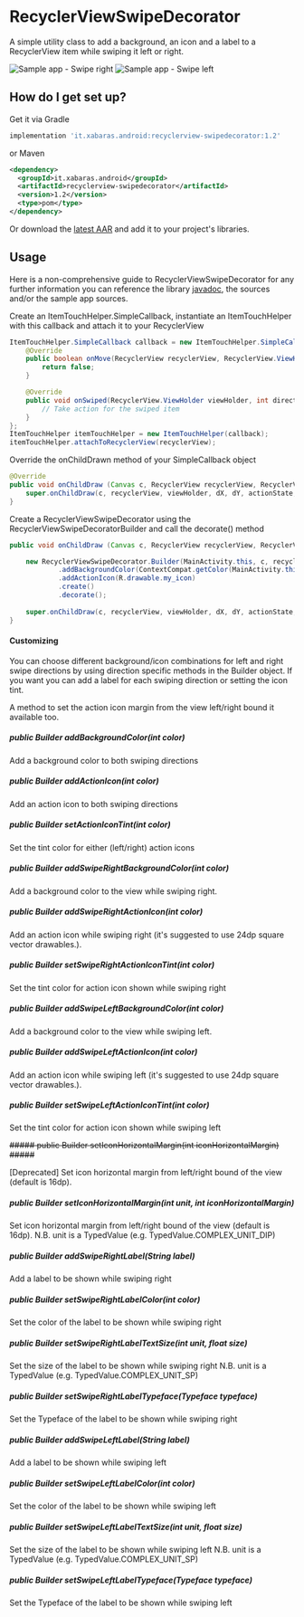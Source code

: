 # RecyclerViewSwipeDecorator #
A simple utility class to add a background, an icon and a label to a RecyclerView item while swiping it left or right.

![Sample app - Swipe right](https://xabaras.github.io/RecyclerViewSwipeDecorator/img/screen01.png)
![Sample app - Swipe left](https://xabaras.github.io/RecyclerViewSwipeDecorator/img/screen02.png)

## How do I get set up? ##
Get it via Gradle
```groovy
implementation 'it.xabaras.android:recyclerview-swipedecorator:1.2'
```
or Maven
```xml
<dependency>
  <groupId>it.xabaras.android</groupId>
  <artifactId>recyclerview-swipedecorator</artifactId>
  <version>1.2</version>
  <type>pom</type>
</dependency>
```

Or download the [latest AAR](https://bintray.com/xabaras/maven/RecyclerViewSwipeDecorator/_latestVersion) and add it to your project's libraries.

## Usage ##
Here is a non-comprehensive guide to RecyclerViewSwipeDecorator for any further information you can reference the library [javadoc](https://xabaras.github.io/RecyclerViewSwipeDecorator/javadoc/), the sources and/or the sample app sources.

Create an ItemTouchHelper.SimpleCallback, instantiate an ItemTouchHelper with this callback and attach it to your RecyclerView
```java
ItemTouchHelper.SimpleCallback callback = new ItemTouchHelper.SimpleCallback(0, ItemTouchHelper.RIGHT | ItemTouchHelper.LEFT) {
    @Override
    public boolean onMove(RecyclerView recyclerView, RecyclerView.ViewHolder viewHolder, RecyclerView.ViewHolder target) {
        return false;
    }

    @Override
    public void onSwiped(RecyclerView.ViewHolder viewHolder, int direction) {
        // Take action for the swiped item
    }
};
ItemTouchHelper itemTouchHelper = new ItemTouchHelper(callback);
itemTouchHelper.attachToRecyclerView(recyclerView);
```

Override the onChildDrawn method of your SimpleCallback object
```java
@Override
public void onChildDraw (Canvas c, RecyclerView recyclerView, RecyclerView.ViewHolder viewHolder,float dX, float dY,int actionState, boolean isCurrentlyActive){
    super.onChildDraw(c, recyclerView, viewHolder, dX, dY, actionState, isCurrentlyActive);
}
```

Create a RecyclerViewSwipeDecorator using the RecyclerViewSwipeDecoratorBuilder and call the decorate() method
```java
public void onChildDraw (Canvas c, RecyclerView recyclerView, RecyclerView.ViewHolder viewHolder,float dX, float dY,int actionState, boolean isCurrentlyActive){

    new RecyclerViewSwipeDecorator.Builder(MainActivity.this, c, recyclerView, viewHolder, dX, dY, actionState, isCurrentlyActive)
            .addBackgroundColor(ContextCompat.getColor(MainActivity.this, R.color.my_background))
            .addActionIcon(R.drawable.my_icon)
            .create()
            .decorate();
            
    super.onChildDraw(c, recyclerView, viewHolder, dX, dY, actionState, isCurrentlyActive);
}
```

#### Customizing ####
You can choose different background/icon combinations for left and right swipe directions by using direction specific methods in the Builder object.
If you want you can add a label for each swiping direction or setting the icon tint.

A method to set the action icon margin from the view left/right bound it available too.

##### public Builder addBackgroundColor(int color) #####
Add a background color to both swiping directions

##### public Builder addActionIcon(int color) #####
Add an action icon to both swiping directions

##### public Builder setActionIconTint(int color) #####
Set the tint color for either (left/right) action icons

##### public Builder addSwipeRightBackgroundColor(int color) #####
Add a background color to the view while swiping right.

##### public Builder addSwipeRightActionIcon(int color) #####
Add an action icon while swiping right (it's suggested to use 24dp square vector drawables.).

##### public Builder setSwipeRightActionIconTint(int color) #####
Set the tint color for action icon shown while swiping right

##### public Builder addSwipeLeftBackgroundColor(int color) #####
Add a background color to the view while swiping left.

##### public Builder addSwipeLeftActionIcon(int color) #####
Add an action icon while swiping left (it's suggested to use 24dp square vector drawables.).

##### public Builder setSwipeLeftActionIconTint(int color) #####
Set the tint color for action icon shown while swiping left

~~##### public Builder setIconHorizontalMargin(int iconHorizontalMargin) #####~~

[Deprecated] Set icon horizontal margin from left/right bound of the view (default is 16dp).

##### public Builder setIconHorizontalMargin(int unit, int iconHorizontalMargin) #####
Set icon horizontal margin from left/right bound of the view (default is 16dp).
N.B. unit is a TypedValue (e.g. TypedValue.COMPLEX_UNIT_DIP)

##### public Builder addSwipeRightLabel(String label) #####
Add a label to be shown while swiping right

##### public Builder setSwipeRightLabelColor(int color) #####
Set the color of the label to be shown while swiping right

##### public Builder setSwipeRightLabelTextSize(int unit, float size) #####
Set the size of the label to be shown while swiping right
N.B. unit is a TypedValue (e.g. TypedValue.COMPLEX_UNIT_SP)

##### public Builder setSwipeRightLabelTypeface(Typeface typeface) #####
Set the Typeface of the label to be shown while swiping right


##### public Builder addSwipeLeftLabel(String label) #####
Add a label to be shown while swiping left

##### public Builder setSwipeLeftLabelColor(int color) #####
Set the color of the label to be shown while swiping left

##### public Builder setSwipeLeftLabelTextSize(int unit, float size) #####
Set the size of the label to be shown while swiping left
N.B. unit is a TypedValue (e.g. TypedValue.COMPLEX_UNIT_SP)

##### public Builder setSwipeLeftLabelTypeface(Typeface typeface) #####
Set the Typeface of the label to be shown while swiping left
